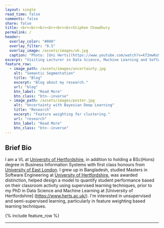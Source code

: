 ```yaml
---
layout: single
read_time: false
comments: false
share: false
title: <br><br><br><br><br><br>Stiphen Chowdhury
permalink: /
header:
  overlay_color: "#000"
  overlay_filter: "0.5"
  overlay_image: /assets/images/uh.jpg
  caption: "Photo: [Uni Herts](https://www.youtube.com/watch?v=kT2mwKoSPv0)"
excerpt: "Visiting Lecturer in Data Science, Machine Learning and Software Engineering at the University of Hertfordshire<br><br>"
feature_row:
  - image_path: /assets/images/uncertainty.jpg
    alt: "Semantic Segmentation"
    title: "Blog"
    excerpt: "Blog about my research."
    url: "blog"
    btn_label: "Read More"
    btn_class: "btn--inverse"
  - image_path: /assets/images/poster.jpg
    alt: "Uncertainty with Bayesian Deep Learning"
    title: "Research"
    excerpt: "Feature weighting for clustering."
    url: "research"
    btn_label: "Read More"
    btn_class: "btn--inverse"
---
```


## Brief Bio

I am a VL at [University of Hertfordshire](https://www.herts.ac.uk/), in addition to holding a BSc(Hons) degree in Business Information Systems with first class honours from [University of East London](https://www.uel.ac.uk/). I grew up in Bangladesh, studied Masters in Software Engineering at [University of Hertfordshire](https://www.herts.ac.uk/), was awarded distinction, helped design a model to quantify student performance based on their classroom activity using supervised learning techniques, prior to my PhD in Data Science and Machine Learning at [University of Hertfordshire] (https://www.herts.ac.uk/). I'm interested in unsupervised and semi-supervised learning, particularly in feature weighting based learning techniques.

<div id='featured'></div>

{% include feature_row %}

---